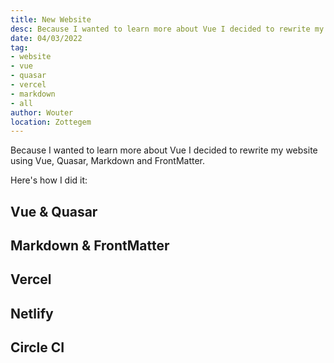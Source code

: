 ```yaml
---
title: New Website
desc: Because I wanted to learn more about Vue I decided to rewrite my website using Vue, Quasar, Markdown and FrontMatter.
date: 04/03/2022
tag:
- website
- vue
- quasar
- vercel
- markdown
- all
author: Wouter
location: Zottegem
---
```


Because I wanted to learn more about Vue I decided to rewrite my website using Vue, Quasar, Markdown and FrontMatter.

Here's how I did it:

## Vue & Quasar

## Markdown & FrontMatter

## Vercel

## Netlify

## Circle CI
